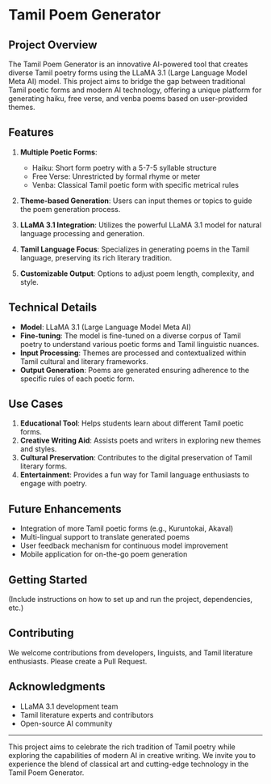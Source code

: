# Tamil Poem Generator

## Project Overview

The Tamil Poem Generator is an innovative AI-powered tool that creates diverse Tamil poetry forms using the LLaMA 3.1 (Large Language Model Meta AI) model. This project aims to bridge the gap between traditional Tamil poetic forms and modern AI technology, offering a unique platform for generating haiku, free verse, and venba poems based on user-provided themes.

## Features

1. **Multiple Poetic Forms**: 
   - Haiku: Short form poetry with a 5-7-5 syllable structure
   - Free Verse: Unrestricted by formal rhyme or meter
   - Venba: Classical Tamil poetic form with specific metrical rules

2. **Theme-based Generation**: Users can input themes or topics to guide the poem generation process.

3. **LLaMA 3.1 Integration**: Utilizes the powerful LLaMA 3.1 model for natural language processing and generation.

4. **Tamil Language Focus**: Specializes in generating poems in the Tamil language, preserving its rich literary tradition.

5. **Customizable Output**: Options to adjust poem length, complexity, and style.

## Technical Details

- **Model**: LLaMA 3.1 (Large Language Model Meta AI)
- **Fine-tuning**: The model is fine-tuned on a diverse corpus of Tamil poetry to understand various poetic forms and Tamil linguistic nuances.
- **Input Processing**: Themes are processed and contextualized within Tamil cultural and literary frameworks.
- **Output Generation**: Poems are generated ensuring adherence to the specific rules of each poetic form.

## Use Cases

1. **Educational Tool**: Helps students learn about different Tamil poetic forms.
2. **Creative Writing Aid**: Assists poets and writers in exploring new themes and styles.
3. **Cultural Preservation**: Contributes to the digital preservation of Tamil literary forms.
4. **Entertainment**: Provides a fun way for Tamil language enthusiasts to engage with poetry.

## Future Enhancements

- Integration of more Tamil poetic forms (e.g., Kuruntokai, Akaval)
- Multi-lingual support to translate generated poems
- User feedback mechanism for continuous model improvement
- Mobile application for on-the-go poem generation

## Getting Started

(Include instructions on how to set up and run the project, dependencies, etc.)

## Contributing

We welcome contributions from developers, linguists, and Tamil literature enthusiasts. Please create a Pull Request.


## Acknowledgments

- LLaMA 3.1 development team
- Tamil literature experts and contributors
- Open-source AI community

---

This project aims to celebrate the rich tradition of Tamil poetry while exploring the capabilities of modern AI in creative writing. We invite you to experience the blend of classical art and cutting-edge technology in the Tamil Poem Generator.
